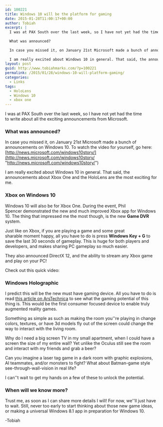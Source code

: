 ```yaml
---
id: 100221
title: Windows 10 will be the platform for gaming
date: 2015-01-28T11:00:17+00:00
author: Tobiah
excerpt: |
  I was at PAX South over the last week, so I have not yet had the time to write about all the exciting announcements from Microsoft.
  
  What was announced?
  
  In case you missed it, on January 21st Microsoft made a bunch of announcements on Windows 10. To watch the video for yourself, go here: http://news.microsoft.com/windows10story/
  
  I am really excited about Windows 10 in general. That said, the announcements about Xbox One and the HoloLens are the most exciting for me. Read on to learn more about why!
layout: post
guid: http://www.tobiahmarks.com/?p=100221
permalink: /2015/01/28/windows-10-will-platform-gaming/
categories:
  - Links
tags:
  - HoloLens
  - Windows 10
  - xbox one
---
```

I was at PAX South over the last week, so I have not yet had the time to write about all the exciting announcements from Microsoft.

### What was announced?

In case you missed it, on January 21st Microsoft made a bunch of announcements on Windows 10. To watch the video for yourself, go here: [http://news.microsoft.com/windows10story/](http://news.microsoft.com/windows10story/ "http://news.microsoft.com/windows10story/")

I am really excited about Windows 10 in general. That said, the announcements about Xbox One and the HoloLens are the most exciting for me.<!--more-->

### Xbox on Windows 10

Windows 10 will also be for Xbox One. During the event, Phil Spencer demonstrated the new and much improved Xbox app for Windows 10. The thing that impressed me the most though, is the new **Game DVR** system.

Just like on Xbox, if you are playing a game and some great sharable moment happy, all you have to do is press **Windows Key + G** to save the last 30 seconds of gameplay. This is huge for both players and developers, and makes sharing PC gameplay so much easier.

They also announced DirectX 12, and the ability to stream any Xbox game and play on your PC!

Check out this quick video:



### Windows Holographic

I predict this will be the new must have gaming device. All you have to do is read [this article on ArsTechnica](http://arstechnica.com/gadgets/2015/01/hands-on-with-hololens-making-the-virtual-real/) to see what the gaming potential of this thing is. This would be the first consumer focused device to enable truly augmented reality games.

Something as simple as such as making the room you''re playing in change colors, textures, or have 3d models fly out of the screen could change the way to interact with the living room.

Why do I need a big screen TV in my small apartment, when I could have a screen the size of my entire wall? Yet unlike the Oculus still see the room and interact with my friends and grab a beer?

Can you imagine a laser tag game in a dark room with graphic explosions, AI teammates, and/or monsters to fight? What about Batman-game style see-through-wall-vision in real life?

I can''t wait to get my hands on a few of these to unlock the potential.



### When will we know more?

Trust me, as soon as I can share more details I will! For now, we''ll just have to wait. Still, never too early to start thinking about those new game ideas, or making a universal Windows 8.1 app in preparation for Windows 10.

-Tobiah